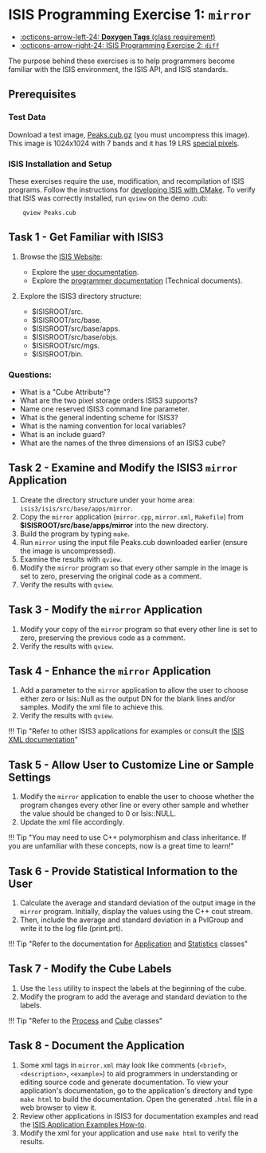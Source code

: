 # ISIS Programming Exercise 1: `mirror`

<div class="grid cards" markdown>

- [:octicons-arrow-left-24: __Doxygen Tags__ (class requirement)](../../how-to-guides/isis-developer-guides/class-requirements-for-using-doxygen-tags.md)
- [:octicons-arrow-right-24: ISIS Programming Exercise 2: `diff`](../../how-to-guides/isis-developer-guides/exercise-2.md)

</div>

The purpose behind these exercises is to help programmers become familiar with the ISIS environment, the ISIS API, and ISIS standards.

## Prerequisites

### Test Data

Download a test image, [Peaks.cub.gz](../../assets/exercises/Peaks.cub.gz) (you must uncompress this image). This image is 1024x1024 with 7 bands and it has 19 LRS [special pixels](../../concepts/isis-fundamentals/special-pixels.md).

### ISIS Installation and Setup
These exercises require the use, modification, and recompilation of ISIS programs. Follow the instructions for [developing ISIS with CMake](../isis-developer-guides/developing-isis3-with-cmake.md). To verify that ISIS was correctly installed, run `qview` on the demo .cub:

```Console
    qview Peaks.cub
```


## Task 1 - Get Familiar with ISIS3

1. Browse the [ISIS Website](https://isis.astrogeology.usgs.gov/):
    - Explore the [user documentation](https://isis.astrogeology.usgs.gov/UserDocs/index.html).
    - Explore the [programmer documentation](https://isis.astrogeology.usgs.gov/TechnicalInfo/index.html) (Technical documents).

2. Explore the ISIS3 directory structure:
    - $ISISROOT/src.
    - $ISISROOT/src/base.
    - $ISISROOT/src/base/apps.
    - $ISISROOT/src/base/objs.
    - $ISISROOT/src/mgs.
    - $ISISROOT/bin.

### Questions:

- What is a "Cube Attribute"?
- What are the two pixel storage orders ISIS3 supports?
- Name one reserved ISIS3 command line parameter.
- What is the general indenting scheme for ISIS3?
- What is the naming convention for local variables?
- What is an include guard?
- What are the names of the three dimensions of an ISIS3 cube?

## Task 2 - Examine and Modify the ISIS3 `mirror` Application

1. Create the directory structure under your home area: `isis3/isis/src/base/apps/mirror`.
2. Copy the `mirror` application (`mirror.cpp`, `mirror.xml`, `Makefile`) from **$ISISROOT/src/base/apps/mirror** into the new directory.
3. Build the program by typing `make`.
4. Run `mirror` using the input file Peaks.cub downloaded earlier (ensure the image is uncompressed).
5. Examine the results with `qview`.
6. Modify the `mirror` program so that every other sample in the image is set to zero, preserving the original code as a comment.
7. Verify the results with `qview`.

## Task 3 - Modify the `mirror` Application

1. Modify your copy of the `mirror` program so that every other line is set to zero, preserving the previous code as a comment.
2. Verify the results with `qview`.

## Task 4 - Enhance the `mirror` Application

1. Add a parameter to the `mirror` application to allow the user to choose either zero or Isis::Null as the output DN for the blank lines and/or samples. Modify the xml file to achieve this.
2. Verify the results with `qview`.

!!! Tip "Refer to other ISIS3 applications for examples or consult the [ISIS XML documentation](https://isis.astrogeology.usgs.gov/8.1.0/documents/HowToApplicationExamples/index.html)"

## Task 5 - Allow User to Customize Line or Sample Settings

1. Modify the `mirror` application to enable the user to choose whether the program changes every other line or every other sample and whether the value should be changed to 0 or Isis::NULL.
2. Update the xml file accordingly.

!!! Tip "You may need to use C++ polymorphism and class inheritance. If you are unfamiliar with these concepts, now is a great time to learn!"

## Task 6 - Provide Statistical Information to the User

1. Calculate the average and standard deviation of the output image in the `mirror` program. Initially, display the values using the C++ cout stream.
2. Then, include the average and standard deviation in a PvlGroup and write it to the log file (print.prt).

!!! Tip "Refer to the documentation for [Application](https://isis.astrogeology.usgs.gov/Object/Developer/class_isis_1_1_application.html) and [Statistics](https://isis.astrogeology.usgs.gov/Object/Developer/class_isis_1_1_statistics.html) classes"

## Task 7 - Modify the Cube Labels

1. Use the `less` utility to inspect the labels at the beginning of the cube.
2. Modify the program to add the average and standard deviation to the labels.

!!! Tip "Refer to the [Process](https://isis.astrogeology.usgs.gov/Object/Developer/class_isis_1_1_process.html) and [Cube](https://isis.astrogeology.usgs.gov/Object/Developer/class_isis_1_1_cube.html) classes"

## Task 8 - Document the Application

1. Some xml tags in `mirror.xml` may look like comments (`<brief>`, `<description>`, `<example>`) to aid programmers in understanding or editing source code and generate documentation. To view your application's documentation, go to the application's directory and type `make html` to build the documentation. Open the generated `.html` file in a web browser to view it.
2. Review other applications in ISIS3 for documentation examples and read the [ISIS Application Examples How-to](http://isis.astrogeology.usgs.gov/documents/HowToApplicationExamples/index.html).
3. Modify the xml for your application and use `make html` to verify the results.